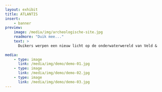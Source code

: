 ```yaml
---
layout: exhibit
title: ATLANTIS
insert:
    - banner
preview: 
    image: /media/img/archeologische-site.jpg
    readmore: "Duik mee..."
    text: >
      Duikers werpen een nieuw licht op de onderwaterwereld van Veld & Duin.
        
media:
    - type: image
      link: /media/img/demo/demo-01.jpg
    - type: image
      link: /media/img/demo/demo-02.jpg
    - type: image
      link: /media/img/demo/demo-03.jpg 
---
```

